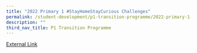 ```yaml
---
title: "2022 Primary 1 #StayHomeStayCurious Challenges"
permalink: /student-development/p1-transition-programme/2022-primary-1-stayhomestaycurious-challenges/
description: ""
third_nav_title: P1 Transition Programme
---
```


<a href="https://sites.google.com/southviens.com/p1stayhomechallenge">External Link</a>